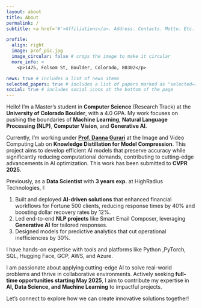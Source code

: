 ```yaml
---
layout: about
title: About
permalink: /
subtitle: <a href='#'>Affiliations</a>. Address. Contacts. Motto. Etc.

profile:
  align: right
  image: prof_pic.jpg
  image_circular: false # crops the image to make it circular
  more_info: >
    <p>1475, Folsom St, Boulder, Colorado, 80302</p>

news: true # includes a list of news items
selected_papers: true # includes a list of papers marked as "selected={true}"
social: true # includes social icons at the bottom of the page
---
```


Hello! I’m a Master’s student in **Computer Science** (Research Track) at the **University of Colorado Boulder**, with a 4.0 GPA. My work focuses on pushing the boundaries of **Machine Learning**, **Natural Language Processing (NLP)**, **Computer Vision**, and **Generative AI**.

Currently, I’m working under <a href='https://dannagurari.colorado.edu/'> <b>Prof. Danna Gurari</b></a> at the Image and Video Computing Lab on **Knowledge Distillation for Model Compression**. This project aims to develop efficient AI models that preserve accuracy while significantly reducing computational demands, contributing to cutting-edge advancements in AI optimization. This work has been submitted to **CVPR 2025**.

Previously, as a **Data Scientist** with **3 years exp.** at HighRadius Technologies, I:

1. Built and deployed **AI-driven solutions** that enhanced financial workflows for Fortune 500 clients, reducing response times by 40% and boosting dollar recovery rates by 12%.
2. Led end-to-end **NLP projects** like Smart Email Composer, leveraging **Generative AI** for tailored responses.
3. Designed models for predictive analytics that cut operational inefficiencies by 30%.

I have hands-on expertise with tools and platforms like Python ,PyTorch, SQL, Hugging Face, GCP, AWS, and Azure.

I am passionate about applying cutting-edge AI to solve real-world problems and thrive in collaborative environments. Actively seeking **full-time opportunities starting May 2025**, I aim to contribute my expertise in **AI, Data Science, and Machine Learning** to impactful projects.

Let’s connect to explore how we can create innovative solutions together!
